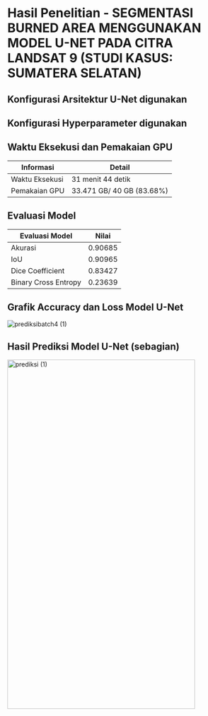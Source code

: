 # Hasil Penelitian - SEGMENTASI BURNED AREA MENGGUNAKAN MODEL U-NET PADA CITRA LANDSAT 9 (STUDI KASUS: SUMATERA SELATAN)

## Konfigurasi Arsitektur U-Net digunakan

## Konfigurasi Hyperparameter digunakan

## Waktu Eksekusi dan Pemakaian GPU

|   Informasi         |   Detail                    |
|---------------------|-----------------------------|
|   Waktu Eksekusi    |   31 menit 44 detik         |
|   Pemakaian GPU     |   33.471 GB/ 40 GB (83.68%) |

## Evaluasi Model

|   Evaluasi Model     |   Nilai    |
|----------------------|------------|
| Akurasi              | 0.90685    |
| IoU                  | 0.90965    |
| Dice Coefficient     | 0.83427    |
| Binary Cross Entropy | 0.23639    |


## Grafik Accuracy dan Loss Model U-Net

![prediksibatch4 (1)](https://github.com/user-attachments/assets/460538b0-a9e0-4868-b0a2-d9e4a7b0c55b)


## Hasil Prediksi Model U-Net (sebagian) 
<img width="424" height="790" alt="prediksi (1)" src="https://github.com/user-attachments/assets/a75b182d-0936-4def-9da0-c60e91c0a80a" />

